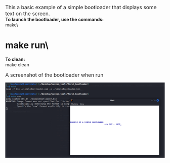 <font size="3">This a basic example of a simple bootloader that displays some text on the screen.</font>\
**To launch the bootloader, use the commands:**\
  make\
#  make run\
**To clean:**\
  make clean

<font size="3">A screenshot of the bootloader when run</font>

![bootloader](https://raw.githubusercontent.com/lowlevel01/simple-bootloader/main/bootloader.png "bootloader")

